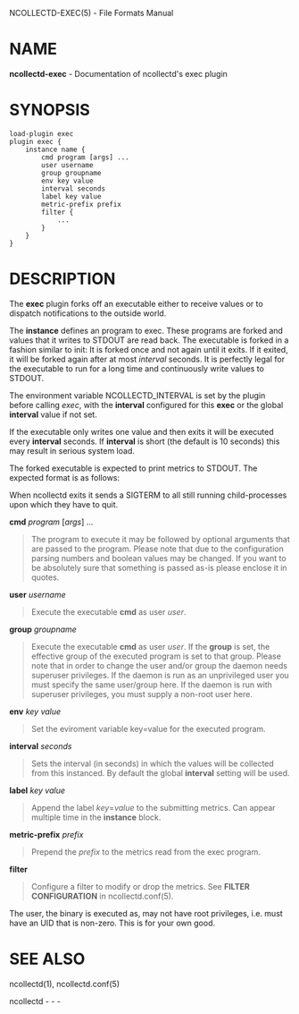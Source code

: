 NCOLLECTD-EXEC(5) - File Formats Manual

# NAME

**ncollectd-exec** - Documentation of ncollectd's exec plugin

# SYNOPSIS

	load-plugin exec
	plugin exec {
	    instance name {
	        cmd program [args] ...
	        user username
	        group groupname
	        env key value
	        interval seconds
	        label key value
	        metric-prefix prefix
	        filter {
	            ...
	        }
	    }
	}

# DESCRIPTION

The **exec** plugin forks off an executable either to receive values or to
dispatch notifications to the outside world.

The **instance** defines an program to exec.
These programs are forked and values that it writes to STDOUT are
read back.
The executable is forked in a fashion similar to init: It is forked
once and not again until it exits.
If it exited, it will be forked again after at most *interval* seconds.
It is perfectly legal for the executable to run for a long time and
continuously write values to STDOUT.

The environment variable NCOLLECTD\_INTERVAL is set by the plugin before
calling *exec*, with the **interval** configured for this **exec** or
the global **interval** value if not set.

If the executable only writes one value and then exits it will be
executed every **interval** seconds.
If **interval** is short (the default is 10 seconds) this may result in
serious system load.

The forked executable is expected to print metrics to STDOUT.
The expected format is as follows:

When ncollectd exits it sends a SIGTERM to all still running
child-processes upon which they have to quit.

**cmd** *program* \[*args*] ...

> The program to execute it may be followed by optional arguments that are passed
> to the program.
> Please note that due to the configuration parsing numbers and boolean values
> may be changed.
> If you want to be absolutely sure that something is passed as-is please
> enclose it in quotes.

**user** *username*

> Execute the executable **cmd** as user *user*.

**group** *groupname*

> Execute the executable **cmd** as user *user*.
> If the **group** is set, the effective group of the executed program is set
> to that group.
> Please note that in order to change the user and/or group the daemon needs
> superuser privileges.
> If the daemon is run as an unprivileged user you must specify the same
> user/group here.
> If the daemon is run with superuser privileges, you must supply a
> non-root user here.

**env** *key* *value*

> Set the eviroment variable key=value for the executed program.

**interval** *seconds*

> Sets the interval (in seconds) in which the values will be collected from this
> instanced.
> By default the global **interval** setting will be used.

**label** *key* *value*

> Append the label *key*=*value* to the submitting metrics.
> Can appear multiple time in the **instance** block.

**metric-prefix** *prefix*

> Prepend the *prefix* to the metrics read from the exec program.

**filter**

> Configure a filter to modify or drop the metrics.
> See **FILTER CONFIGURATION** in
> ncollectd.conf(5).

The user, the binary is executed as, may not have root privileges, i.e.
must have an UID that is non-zero.
This is for your own good.

# SEE ALSO

ncollectd(1),
ncollectd.conf(5)

ncollectd - - -
